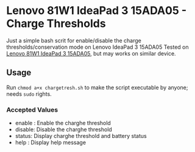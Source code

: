 # Lenovo 81W1 IdeaPad 3 15ADA05 - Charge Thresholds
Just a simple bash scrit for enable/disable the charge thresholds/conservation mode on Lenovo IdeaPad 3 15ADA05
Tested on [Lenovo 81W1 IdeaPad 3 15ADA05](https://psref.lenovo.com/Detail/IdeaPad/IdeaPad_3_15ADA05?M=81W1008EIX), but may works on similar device.
## Usage
Run `chmod a+x chargetresh.sh` to make the script executable by anyone; needs `sudo` rights.
### Accepted Values
- enable : Enable the charghe threshold
- disable: Disable the charghe threshold
- status:  Display charghe threshold  and battery status
- help   : Display help message
